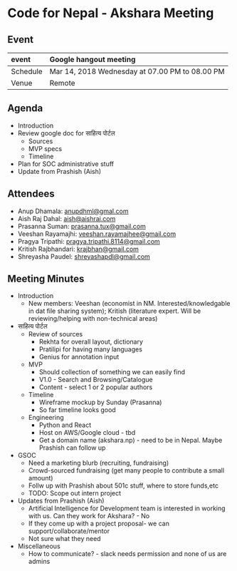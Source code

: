 # Code for Nepal - Akshara Meeting

## Event

|   event       | Google hangout meeting
| :------------ |:-------------------------------------------- |
| Schedule      | Mar 14, 2018 Wednesday at 07.00 PM to 08.00 PM  |
| Venue         | Remote |

## Agenda

* Introduction
* Review google doc for साहित्य पोर्टल
  * Sources
  * MVP specs
  * Timeline
* Plan for SOC administrative stuff
* Update from Prashish (Aish)

## Attendees

* Anup Dhamala: anupdhml@gmal.com
* Aish Raj Dahal: aish@aishraj.com
* Prasanna Suman: prasanna.tux@gmail.com
* Veeshan Rayamajhi: veeshan.rayamajhee@gmail.com
* Pragya Tripathi: pragya.tripathi.8114@gmail.com
* Kritish Rajbhandari: krajbhan@gmail.com
* Shreyasha Paudel: shreyashapdl@gmail.com

## Meeting Minutes
* Introduction
  * New members: Veeshan (economist in NM. Interested/knowledgable in dat file sharing system); 
  Kritish (literature expert. Will be reviewing/helping with non-technical areas)
* साहित्य पोर्टल	
  * Review of sources
    * Rekhta for overall layout, dictionary
    * Pratilipi for having many languages
    * Genius for annotation input
  * MVP
    * Should collection of something we can easily find
    * V1.0 - Search and Browsing/Catalogue
    * Content - select 1 or 2 popular authors
  * Timeline
    * Wireframe mockup by Sunday (Prasanna)
    * So far timeline looks good
  * Engineering
    * Python and React 
    * Host on AWS/Google cloud - tbd
    * Get a domain name (akshara.np) - need to be in Nepal. Maybe Prashish can follow up
* GSOC
  * Need a marketing blurb (recruiting, fundraising)
  * Crowd-sourced fundraising (get many people to contribute a small amount)
  * Follw up with Prashish about 501c stuff, where to store funds,etc
  * TODO: Scope out intern project
* Updates from Prashish (Aish)
  * Artificial Intelligence for Development team is interested in working with us. Can they work for Akshara? - No
  * If they come up with a project proposal- we can support/collaborate/mentor
  * Not sure what they need
* Miscellaneous 
  * How to communicate? - slack needs permission and none of us are admins

